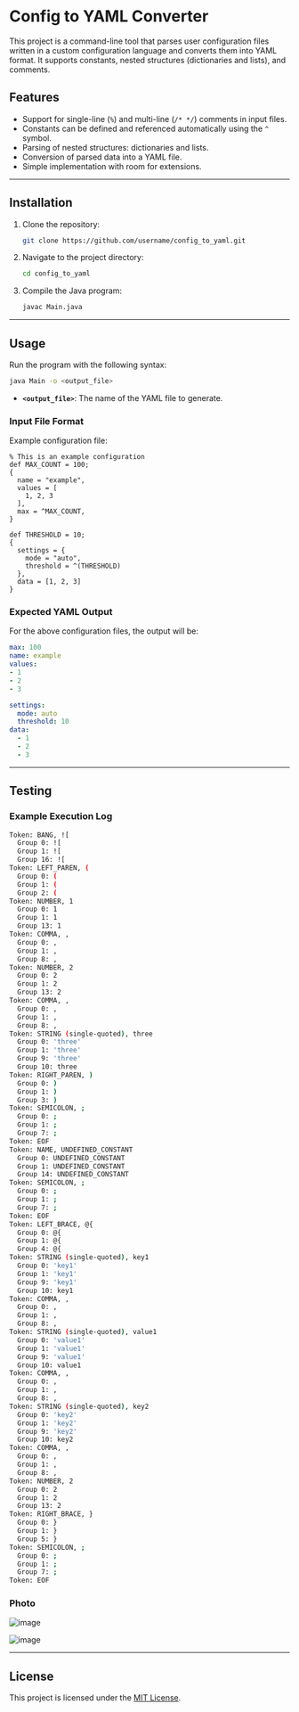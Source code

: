 # Config to YAML Converter

This project is a command-line tool that parses user configuration files written in a custom configuration language and converts them into YAML format. It supports constants, nested structures (dictionaries and lists), and comments.

## Features

- Support for single-line (`%`) and multi-line (`/* */`) comments in input files.
- Constants can be defined and referenced automatically using the `^` symbol.
- Parsing of nested structures: dictionaries and lists.
- Conversion of parsed data into a YAML file.
- Simple implementation with room for extensions.

---

## Installation

1. Clone the repository:
   ```bash
   git clone https://github.com/username/config_to_yaml.git
   ```
2. Navigate to the project directory:
   ```bash
   cd config_to_yaml
   ```
3. Compile the Java program:
   ```bash
   javac Main.java
   ```

---

## Usage

Run the program with the following syntax:
```bash
java Main -o <output_file>
```

- **`<output_file>`**: The name of the YAML file to generate.

### Input File Format

Example configuration file:
```plaintext
% This is an example configuration
def MAX_COUNT = 100;
{
  name = "example",
  values = [
    1, 2, 3
  ],
  max = ^MAX_COUNT,
}
```

```plaintext
def THRESHOLD = 10;
{
  settings = {
    mode = "auto",
    threshold = ^(THRESHOLD)
  },
  data = [1, 2, 3]
}
```

### Expected YAML Output

For the above configuration files, the output will be:
```yaml
max: 100
name: example
values:
- 1
- 2
- 3
```

```yaml
settings:
  mode: auto
  threshold: 10
data:
  - 1
  - 2
  - 3
```

---

## Testing

### Example Execution Log

```sh
Token: BANG, ![
  Group 0: ![ 
  Group 1: ![
  Group 16: ![
Token: LEFT_PAREN, (
  Group 0: (
  Group 1: (
  Group 2: (
Token: NUMBER, 1
  Group 0: 1
  Group 1: 1
  Group 13: 1
Token: COMMA, ,
  Group 0: , 
  Group 1: ,
  Group 8: ,
Token: NUMBER, 2
  Group 0: 2
  Group 1: 2
  Group 13: 2
Token: COMMA, ,
  Group 0: , 
  Group 1: ,
  Group 8: ,
Token: STRING (single-quoted), three
  Group 0: 'three'
  Group 1: 'three'
  Group 9: 'three'
  Group 10: three
Token: RIGHT_PAREN, )
  Group 0: ) 
  Group 1: )
  Group 3: )
Token: SEMICOLON, ;
  Group 0: ;
  Group 1: ;
  Group 7: ;
Token: EOF
Token: NAME, UNDEFINED_CONSTANT
  Group 0: UNDEFINED_CONSTANT
  Group 1: UNDEFINED_CONSTANT
  Group 14: UNDEFINED_CONSTANT
Token: SEMICOLON, ;
  Group 0: ;
  Group 1: ;
  Group 7: ;
Token: EOF
Token: LEFT_BRACE, @{
  Group 0: @{
  Group 1: @{
  Group 4: @{
Token: STRING (single-quoted), key1
  Group 0: 'key1'
  Group 1: 'key1'
  Group 9: 'key1'
  Group 10: key1
Token: COMMA, ,
  Group 0: , 
  Group 1: ,
  Group 8: ,
Token: STRING (single-quoted), value1
  Group 0: 'value1'
  Group 1: 'value1'
  Group 9: 'value1'
  Group 10: value1
Token: COMMA, ,
  Group 0: , 
  Group 1: ,
  Group 8: ,
Token: STRING (single-quoted), key2
  Group 0: 'key2'
  Group 1: 'key2'
  Group 9: 'key2'
  Group 10: key2
Token: COMMA, ,
  Group 0: , 
  Group 1: ,
  Group 8: ,
Token: NUMBER, 2
  Group 0: 2
  Group 1: 2
  Group 13: 2
Token: RIGHT_BRACE, }
  Group 0: }
  Group 1: }
  Group 5: }
Token: SEMICOLON, ;
  Group 0: ;
  Group 1: ;
  Group 7: ;
Token: EOF
```

### Photo

![image](https://github.com/user-attachments/assets/ad493470-1c2b-4ba6-84f7-aee2814bbb70)

![image](https://github.com/user-attachments/assets/042bd2d3-8a33-4092-be52-b7b1f6d96928)

---

## License

This project is licensed under the [MIT License](LICENSE).
